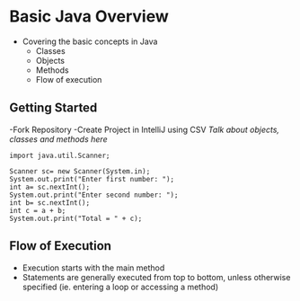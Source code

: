 # Basic Java Overview
  - Covering the basic concepts in Java
    - Classes
    - Objects
    - Methods
    - Flow of execution

## Getting Started
  -Fork Repository
  -Create Project in IntelliJ using CSV
  *Talk about objects, classes and methods here*
  
  
  
    import java.util.Scanner;
    
    Scanner sc= new Scanner(System.in);
    System.out.print("Enter first number: ");
    int a= sc.nextInt();
    System.out.print("Enter second number: ");
    int b= sc.nextInt();
    int c = a + b;
    System.out.print("Total = " + c);

## Flow of Execution
  - Execution starts with the main method
  - Statements are generally executed from top to bottom, unless otherwise specified (ie. entering a loop or accessing a method) 
